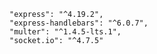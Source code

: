     "express": "^4.19.2",
    "express-handlebars": "^6.0.7", 
    "multer": "^1.4.5-lts.1",
    "socket.io": "^4.7.5"
